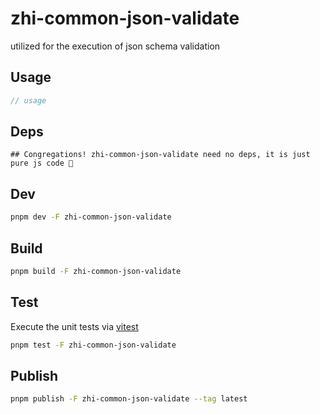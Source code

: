 # zhi-common-json-validate

utilized for the execution of json schema validation

## Usage

```js
// usage
```

## Deps

```
## Congregations! zhi-common-json-validate need no deps, it is just pure js code 🎉
```

## Dev

```bash
pnpm dev -F zhi-common-json-validate
```

## Build

```bash
pnpm build -F zhi-common-json-validate
```

## Test

Execute the unit tests via [vitest](https://vitest.dev)

```bash
pnpm test -F zhi-common-json-validate
```

## Publish

```bash
pnpm publish -F zhi-common-json-validate --tag latest
```